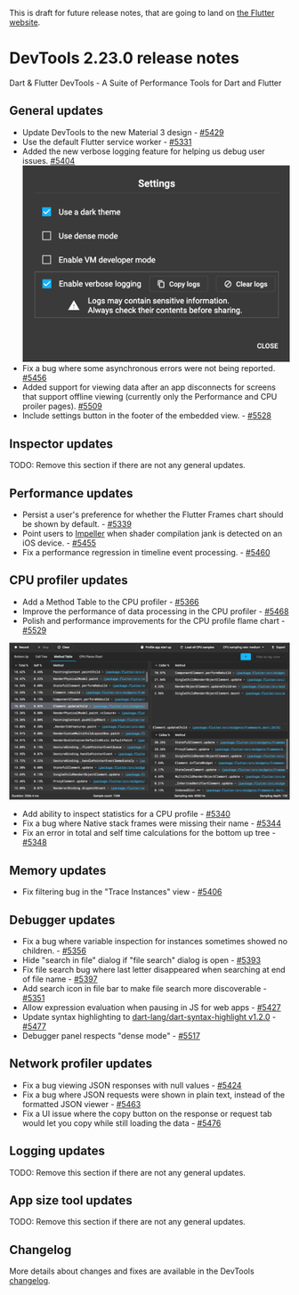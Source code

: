 This is draft for future release notes, that are going to land on
[the Flutter website](https://docs.flutter.dev/development/tools/devtools/release-notes).

# DevTools 2.23.0 release notes

Dart & Flutter DevTools - A Suite of Performance Tools for Dart and Flutter

## General updates
* Update DevTools to the new Material 3 design - [#5429](https://github.com/flutter/devtools/pull/5429)
* Use the default Flutter service worker - [#5331](https://github.com/flutter/devtools/pull/5331)
* Added the new verbose logging feature for helping us debug user issues. [#5404](https://github.com/flutter/devtools/pull/5404)
    ![verbose logging](images/verbose-logging.png "verbose_logging")
* Fix a bug where some asynchronous errors were not being reported. [#5456](https://github.com/flutter/devtools/pull/5456)
* Added support for viewing data after an app disconnects for screens that
support offline viewing (currently only the Performance and CPU proiler pages).
[#5509](https://github.com/flutter/devtools/pull/5509)
* Include settings button in the footer of the embedded view. - [#5528](https://github.com/flutter/devtools/pull/5528)

## Inspector updates
TODO: Remove this section if there are not any general updates.

## Performance updates
* Persist a user's preference for whether the Flutter Frames chart should be shown by default. - [#5339](https://github.com/flutter/devtools/pull/5339)
* Point users to [Impeller](https://github.com/flutter/flutter/wiki/Impeller) when shader compilation
jank is detected on an iOS device. - [#5455](https://github.com/flutter/devtools/pull/5455)
* Fix a performance regression in timeline event processing. - [#5460](https://github.com/flutter/devtools/pull/5460)

## CPU profiler updates
* Add a Method Table to the CPU profiler - [#5366](https://github.com/flutter/devtools/pull/5366)
* Improve the performance of data processing in the CPU profiler - [#5468](https://github.com/flutter/devtools/pull/5468)
* Polish and performance improvements for the CPU profile flame chart - [#5529](https://github.com/flutter/devtools/pull/5529)

![method table](images/image1.png "method_table")

* Add ability to inspect statistics for a CPU profile - [#5340](https://github.com/flutter/devtools/pull/5340)
* Fix a bug where Native stack frames were missing their name - [#5344](https://github.com/flutter/devtools/pull/5344)
* Fix an error in total and self time calculations for the bottom up tree - [#5348](https://github.com/flutter/devtools/pull/5348)

## Memory updates
* Fix filtering bug in the "Trace Instances" view - [#5406](https://github.com/flutter/devtools/pull/5406)

## Debugger updates
* Fix a bug where variable inspection for instances sometimes showed no children. - [#5356](https://github.com/flutter/devtools/pull/5356)
* Hide "search in file" dialog if "file search" dialog is open - [#5393](https://github.com/flutter/devtools/pull/5393)
* Fix file search bug where last letter disappeared when searching at end of file name - [#5397](https://github.com/flutter/devtools/pull/5397)
* Add search icon in file bar to make file search more discoverable - [#5351](https://github.com/flutter/devtools/issues/5351)
* Allow expression evaluation when pausing in JS for web apps - [#5427](https://github.com/flutter/devtools/pull/5427)
* Update syntax highlighting to [dart-lang/dart-syntax-highlight v1.2.0](https://github.com/dart-lang/dart-syntax-highlight/blob/master/CHANGELOG.md#120-2023-01-30) - [#5477](https://github.com/flutter/devtools/pull/5477)
* Debugger panel respects "dense mode" - [#5517](https://github.com/flutter/devtools/pull/5517)

## Network profiler updates
* Fix a bug viewing JSON responses with null values - [#5424](https://github.com/flutter/devtools/pull/5424)
* Fix a bug where JSON requests were shown in plain text, instead of the formatted JSON viewer - [#5463](https://github.com/flutter/devtools/pull/5463)
* Fix a UI issue where the copy button on the response or request tab would let you copy while still loading the data - [#5476](https://github.com/flutter/devtools/pull/5476)

## Logging updates
TODO: Remove this section if there are not any general updates.

## App size tool updates
TODO: Remove this section if there are not any general updates.

## Changelog
More details about changes and fixes are available in the DevTools
[changelog](https://github.com/flutter/devtools/blob/master/CHANGELOG.md).
